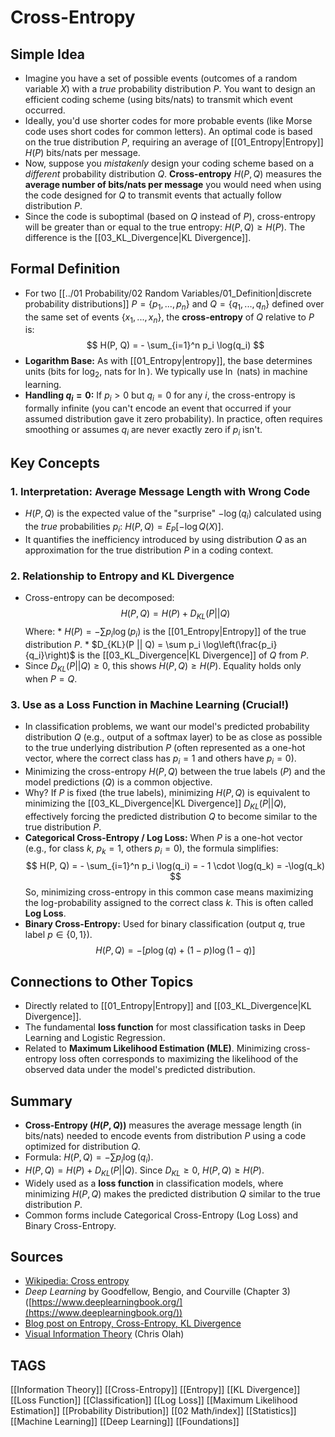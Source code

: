 # Cross-Entropy

## Simple Idea
*   Imagine you have a set of possible events (outcomes of a random variable $X$) with a *true* probability distribution $P$. You want to design an efficient coding scheme (using bits/nats) to transmit which event occurred.
*   Ideally, you'd use shorter codes for more probable events (like Morse code uses short codes for common letters). An optimal code is based on the true distribution $P$, requiring an average of [[01_Entropy|Entropy]] $H(P)$ bits/nats per message.
*   Now, suppose you *mistakenly* design your coding scheme based on a *different* probability distribution $Q$. **Cross-entropy** $H(P, Q)$ measures the **average number of bits/nats per message** you would need when using the code designed for $Q$ to transmit events that actually follow distribution $P$.
*   Since the code is suboptimal (based on $Q$ instead of $P$), cross-entropy will be greater than or equal to the true entropy: $H(P, Q) \ge H(P)$. The difference is the [[03_KL_Divergence|KL Divergence]].

## Formal Definition
*   For two [[../01 Probability/02 Random Variables/01_Definition|discrete probability distributions]] $P = \{p_1, ..., p_n\}$ and $Q = \{q_1, ..., q_n\}$ defined over the same set of events $\{x_1, ..., x_n\}$, the **cross-entropy** of $Q$ relative to $P$ is:
    $$ H(P, Q) = - \sum_{i=1}^n p_i \log(q_i) $$
*   **Logarithm Base:** As with [[01_Entropy|entropy]], the base determines units (bits for $\log_2$, nats for $\ln$). We typically use $\ln$ (nats) in machine learning.
*   **Handling $q_i=0$:** If $p_i > 0$ but $q_i = 0$ for any $i$, the cross-entropy is formally infinite (you can't encode an event that occurred if your assumed distribution gave it zero probability). In practice, often requires smoothing or assumes $q_i$ are never exactly zero if $p_i$ isn't.

## Key Concepts

### 1. Interpretation: Average Message Length with Wrong Code
*   $H(P, Q)$ is the expected value of the "surprise" $-\log(q_i)$ calculated using the *true* probabilities $p_i$: $H(P, Q) = E_P[-\log Q(X)]$.
*   It quantifies the inefficiency introduced by using distribution $Q$ as an approximation for the true distribution $P$ in a coding context.

### 2. Relationship to Entropy and KL Divergence
*   Cross-entropy can be decomposed:
    $$ H(P, Q) = H(P) + D_{KL}(P || Q) $$
    Where:
        *   $H(P) = - \sum p_i \log(p_i)$ is the [[01_Entropy|Entropy]] of the true distribution $P$.
        *   $D_{KL}(P || Q) = \sum p_i \log\left(\frac{p_i}{q_i}\right)$ is the [[03_KL_Divergence|KL Divergence]] of $Q$ from $P$.
*   Since $D_{KL}(P || Q) \ge 0$, this shows $H(P, Q) \ge H(P)$. Equality holds only when $P=Q$.

### 3. Use as a Loss Function in Machine Learning (Crucial!)
*   In classification problems, we want our model's predicted probability distribution $Q$ (e.g., output of a softmax layer) to be as close as possible to the true underlying distribution $P$ (often represented as a one-hot vector, where the correct class has $p_i=1$ and others have $p_i=0$).
*   Minimizing the cross-entropy $H(P, Q)$ between the true labels ($P$) and the model predictions ($Q$) is a common objective.
*   Why? If $P$ is fixed (the true labels), minimizing $H(P, Q)$ is equivalent to minimizing the [[03_KL_Divergence|KL Divergence]] $D_{KL}(P || Q)$, effectively forcing the predicted distribution $Q$ to become similar to the true distribution $P$.
*   **Categorical Cross-Entropy / Log Loss:** When $P$ is a one-hot vector (e.g., for class $k$, $p_k=1$, others $p_i=0$), the formula simplifies:
    $$ H(P, Q) = - \sum_{i=1}^n p_i \log(q_i) = - 1 \cdot \log(q_k) = -\log(q_k) $$
    So, minimizing cross-entropy in this common case means maximizing the log-probability assigned to the correct class $k$. This is often called **Log Loss**.
*   **Binary Cross-Entropy:** Used for binary classification (output $q$, true label $p \in \{0, 1\}$).
    $$ H(P, Q) = - [p \log(q) + (1-p) \log(1-q)] $$

## Connections to Other Topics
*   Directly related to [[01_Entropy|Entropy]] and [[03_KL_Divergence|KL Divergence]].
*   The fundamental **loss function** for most classification tasks in Deep Learning and Logistic Regression.
*   Related to **Maximum Likelihood Estimation (MLE)**. Minimizing cross-entropy loss often corresponds to maximizing the likelihood of the observed data under the model's predicted distribution.

## Summary
*   **Cross-Entropy ($H(P, Q)$)** measures the average message length (in bits/nats) needed to encode events from distribution $P$ using a code optimized for distribution $Q$.
*   Formula: $H(P, Q) = - \sum p_i \log(q_i)$.
*   $H(P, Q) = H(P) + D_{KL}(P || Q)$. Since $D_{KL} \ge 0$, $H(P, Q) \ge H(P)$.
*   Widely used as a **loss function** in classification models, where minimizing $H(P, Q)$ makes the predicted distribution $Q$ similar to the true distribution $P$.
*   Common forms include Categorical Cross-Entropy (Log Loss) and Binary Cross-Entropy.

## Sources
*   [Wikipedia: Cross entropy](https://en.wikipedia.org/wiki/Cross_entropy)
*   *Deep Learning* by Goodfellow, Bengio, and Courville (Chapter 3) ([https://www.deeplearningbook.org/](https://www.deeplearningbook.org/))
*   [Blog post on Entropy, Cross-Entropy, KL Divergence](https://towardsdatascience.com/entropy-cross-entropy-and-kl-divergence-explained-b09cdae9114a)
*   [Visual Information Theory](https://colah.github.io/posts/2015-09-Visual-Information/) (Chris Olah)

## TAGS
[[Information Theory]] [[Cross-Entropy]] [[Entropy]] [[KL Divergence]] [[Loss Function]] [[Classification]] [[Log Loss]] [[Maximum Likelihood Estimation]] [[Probability Distribution]] [[02 Math/index]] [[Statistics]] [[Machine Learning]] [[Deep Learning]] [[Foundations]]